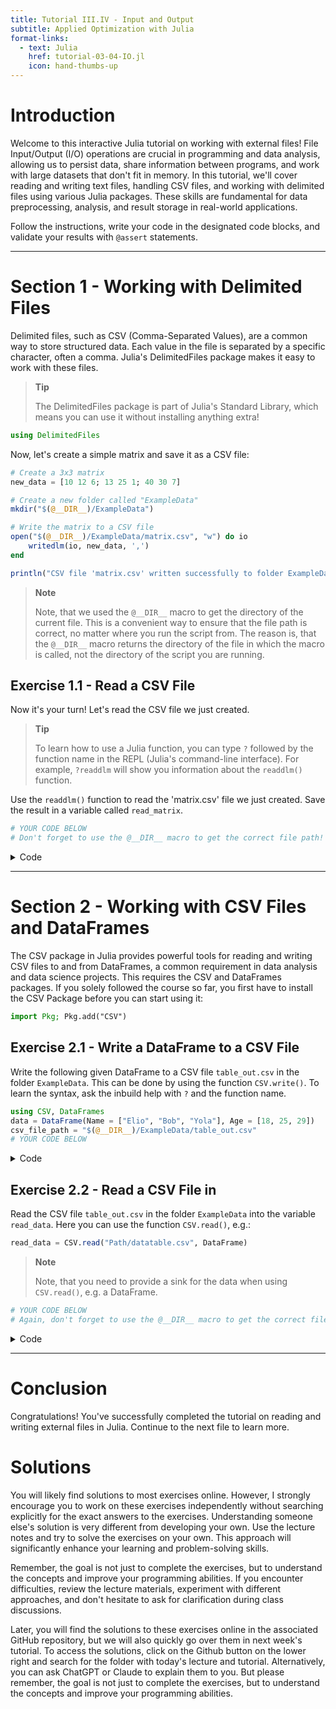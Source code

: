 ```yaml
---
title: Tutorial III.IV - Input and Output
subtitle: Applied Optimization with Julia
format-links:
  - text: Julia
    href: tutorial-03-04-IO.jl
    icon: hand-thumbs-up
---
```



# Introduction

Welcome to this interactive Julia tutorial on working with external files! File Input/Output (I/O) operations are crucial in programming and data analysis, allowing us to persist data, share information between programs, and work with large datasets that don't fit in memory. In this tutorial, we'll cover reading and writing text files, handling CSV files, and working with delimited files using various Julia packages. These skills are fundamental for data preprocessing, analysis, and result storage in real-world applications.

Follow the instructions, write your code in the designated code blocks, and validate your results with `@assert` statements.

------------------------------------------------------------------------

# Section 1 - Working with Delimited Files

Delimited files, such as CSV (Comma-Separated Values), are a common way to store structured data. Each value in the file is separated by a specific character, often a comma. Julia's DelimitedFiles package makes it easy to work with these files.

> **Tip**
>
> The DelimitedFiles package is part of Julia's Standard Library, which means you can use it without installing anything extra!

``` julia
using DelimitedFiles
```

Now, let's create a simple matrix and save it as a CSV file:

``` julia
# Create a 3x3 matrix
new_data = [10 12 6; 13 25 1; 40 30 7]

# Create a new folder called "ExampleData"
mkdir("$(@__DIR__)/ExampleData")

# Write the matrix to a CSV file
open("$(@__DIR__)/ExampleData/matrix.csv", "w") do io
    writedlm(io, new_data, ',')
end

println("CSV file 'matrix.csv' written successfully to folder ExampleData!")
```

> **Note**
>
> Note, that we used the `@__DIR__` macro to get the directory of the current file. This is a convenient way to ensure that the file path is correct, no matter where you run the script from. The reason is, that the `@__DIR__` macro returns the directory of the file in which the macro is called, not the directory of the script you are running.

## Exercise 1.1 - Read a CSV File

Now it's your turn! Let's read the CSV file we just created.

> **Tip**
>
> To learn how to use a Julia function, you can type `?` followed by the function name in the REPL (Julia's command-line interface). For example, `?readdlm` will show you information about the `readdlm()` function.

Use the `readdlm()` function to read the 'matrix.csv' file we just created. Save the result in a variable called `read_matrix`.

``` julia
# YOUR CODE BELOW
# Don't forget to use the @__DIR__ macro to get the correct file path!
```

<details class="code-fold">
<summary>Code</summary>

``` julia
# Test your answer
@assert read_matrix == new_data
println("File 'matrix.csv' read successfully!")
```

</details>

------------------------------------------------------------------------

# Section 2 - Working with CSV Files and DataFrames

The CSV package in Julia provides powerful tools for reading and writing CSV files to and from DataFrames, a common requirement in data analysis and data science projects. This requires the CSV and DataFrames packages. If you solely followed the course so far, you first have to install the CSV Package before you can start using it:

``` julia
import Pkg; Pkg.add("CSV")
```

## Exercise 2.1 - Write a DataFrame to a CSV File

Write the following given DataFrame to a CSV file `table_out.csv` in the folder `ExampleData`. This can be done by using the function `CSV.write()`. To learn the syntax, ask the inbuild help with `?` and the function name.

``` julia
using CSV, DataFrames
data = DataFrame(Name = ["Elio", "Bob", "Yola"], Age = [18, 25, 29])
csv_file_path = "$(@__DIR__)/ExampleData/table_out.csv"
# YOUR CODE BELOW
```

<details class="code-fold">
<summary>Code</summary>

``` julia
# Test your answer
@assert isfile("ExampleData/table_out.csv") "Sorry, the file could not be found.
    Have you followed all steps?"
println("CSV file 'data.csv' written successfully!")
```

</details>

## Exercise 2.2 - Read a CSV File in

Read the CSV file `table_out.csv` in the folder `ExampleData` into the variable `read_data`. Here you can use the function `CSV.read()`, e.g.:

``` julia
read_data = CSV.read("Path/datatable.csv", DataFrame)
```

> **Note**
>
> Note, that you need to provide a sink for the data when using `CSV.read()`, e.g. a DataFrame.

``` julia
# YOUR CODE BELOW
# Again, don't forget to use the @__DIR__ macro to get the correct file path!
```

<details class="code-fold">
<summary>Code</summary>

``` julia
# Test your answer
@assert read_data[1,1] == "Elio"
println("CSV file 'table_out.csv' read successfully!")
```

</details>

------------------------------------------------------------------------

# Conclusion

Congratulations! You've successfully completed the tutorial on reading and writing external files in Julia. Continue to the next file to learn more.

# Solutions

You will likely find solutions to most exercises online. However, I strongly encourage you to work on these exercises independently without searching explicitly for the exact answers to the exercises. Understanding someone else's solution is very different from developing your own. Use the lecture notes and try to solve the exercises on your own. This approach will significantly enhance your learning and problem-solving skills.

Remember, the goal is not just to complete the exercises, but to understand the concepts and improve your programming abilities. If you encounter difficulties, review the lecture materials, experiment with different approaches, and don't hesitate to ask for clarification during class discussions.

Later, you will find the solutions to these exercises online in the associated GitHub repository, but we will also quickly go over them in next week's tutorial. To access the solutions, click on the Github button on the lower right and search for the folder with today's lecture and tutorial. Alternatively, you can ask ChatGPT or Claude to explain them to you. But please remember, the goal is not just to complete the exercises, but to understand the concepts and improve your programming abilities.
